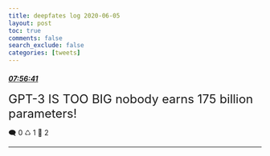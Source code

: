 ```yaml
---
title: deepfates log 2020-06-05
layout: post
toc: true
comments: false
search_exclude: false
categories: [tweets]
---
```



#### <a href = "https://twitter.com/deepfates/status/1268904577446760449">*07:56:41*</a>

<font size="5">GPT-3 IS TOO BIG  nobody earns 175 billion parameters!</font>



🗨️ 0 ♺ 1 🤍  2   

---
    
            


